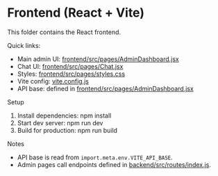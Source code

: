 # Frontend (React + Vite)

This folder contains the React frontend.

Quick links:
- Main admin UI: [frontend/src/pages/AdminDashboard.jsx](frontend/src/pages/AdminDashboard.jsx)
- Chat UI: [frontend/src/pages/Chat.jsx](frontend/src/pages/Chat.jsx)
- Styles: [frontend/src/pages/styles.css](frontend/src/pages/styles.css)
- Vite config: [vite.config.js](frontend/vite.config.js)
- API base: defined in [frontend/src/pages/AdminDashboard.jsx](frontend/src/pages/AdminDashboard.jsx)

Setup
1. Install dependencies:
   npm install
2. Start dev server:
   npm run dev
3. Build for production:
   npm run build

Notes
- API base is read from `import.meta.env.VITE_API_BASE`.
- Admin pages call endpoints defined in [backend/src/routes/index.js](backend/src/routes/index.js).